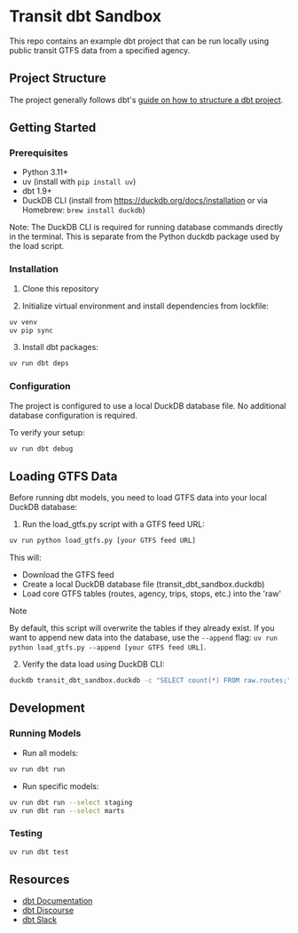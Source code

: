 # Transit dbt Sandbox

This repo contains an example dbt project that can be run locally using public transit GTFS data from a specified agency. 

## Project Structure

The project generally follows dbt's [guide on how to structure a dbt project](https://docs.getdbt.com/best-practices/how-we-structure/1-guide-overview).

## Getting Started

### Prerequisites

- Python 3.11+
- uv (install with `pip install uv`)
- dbt 1.9+
- DuckDB CLI (install from https://duckdb.org/docs/installation or via Homebrew: `brew install duckdb`)

Note: The DuckDB CLI is required for running database commands directly in the terminal. This is separate from the Python duckdb package used by the load script.

### Installation

1. Clone this repository

2. Initialize virtual environment and install dependencies from lockfile:
```bash
uv venv
uv pip sync
```

3. Install dbt packages:
```bash
uv run dbt deps
```

### Configuration

The project is configured to use a local DuckDB database file. No additional database configuration is required.

To verify your setup:
```bash
uv run dbt debug
```

## Loading GTFS Data

Before running dbt models, you need to load GTFS data into your local DuckDB database:

1. Run the load_gtfs.py script with a GTFS feed URL:
```bash
uv run python load_gtfs.py [your GTFS feed URL]
```

This will:
- Download the GTFS feed
- Create a local DuckDB database file (transit_dbt_sandbox.duckdb)
- Load core GTFS tables (routes, agency, trips, stops, etc.) into the 'raw' 

> [!NOTE]  
> By default, this script will overwrite the tables if they already exist. If you want to append new data into the database, use the `--append` flag: `uv run python load_gtfs.py --append [your GTFS feed URL]`.

2. Verify the data load using DuckDB CLI:
```bash
duckdb transit_dbt_sandbox.duckdb -c "SELECT count(*) FROM raw.routes;"
```

## Development

### Running Models

- Run all models:
```bash
uv run dbt run
```

- Run specific models:
```bash
uv run dbt run --select staging
uv run dbt run --select marts
```

### Testing

```bash
uv run dbt test
```

## Resources

- [dbt Documentation](https://docs.getdbt.com/)
- [dbt Discourse](https://discourse.getdbt.com/)
- [dbt Slack](https://community.getdbt.com/)
